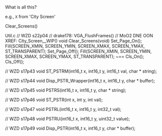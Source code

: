 



What is all this?


e.g., `X` from 'City Screen'

Clear_Screens()

Util.c
// WZD s22p04
// drake178: VGA_FlushFrames()
// MoO2  DNE
OON XREF:  City_Screen__WIP()
void Clear_Screens(void)
    Set_Page_On();
    Fill(SCREEN_XMIN, SCREEN_YMIN, SCREEN_XMAX, SCREEN_YMAX, ST_TRANSPARENT);
    Set_Page_Off();
    Fill(SCREEN_XMIN, SCREEN_YMIN, SCREEN_XMAX, SCREEN_YMAX, ST_TRANSPARENT);
~== Cls_On(); Cls_Off();



// WZD s17p43
void ST_PSTRM(int16_t x, int16_t y, int16_t val, char * string);

// WZD s17p44
void Disp_PSTR_Wrapper(int16_t x, int16_t y, char * buffer);

// WZD s17p45
void PSTRS(int16_t x, int16_t y, char * string);

// WZD s17p46
void ST_PSTR(int x, int y, int val);

// WZD s17p47
void PSTRL(int16_t x, int16_t y, int32_t val);

// WZD s17p48
void PSTRU(int16_t x, int16_t y, uint32_t value);

// WZD s17p49
void Disp_PSTR(int16_t x, int16_t y, char * buffer);

